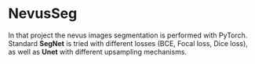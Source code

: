# NevusSeg

In that project the nevus images segmentation is performed with PyTorch.<br>
Standard **SegNet** is tried with different losses (BCE, Focal loss, Dice loss), as well as **Unet** with different upsampling mechanisms.
